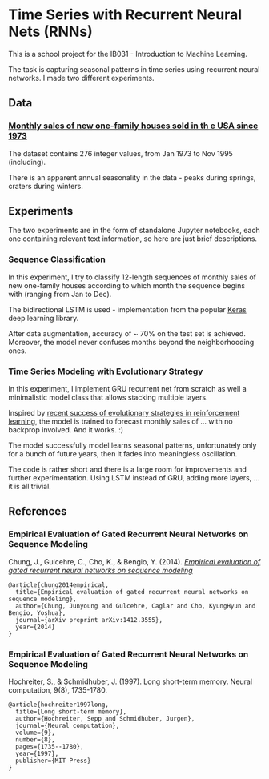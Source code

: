 # Time Series with Recurrent Neural Nets (RNNs)

This is a school project for the IB031 - Introduction to Machine Learning.

The task is capturing seasonal patterns in time series using recurrent neural networks.  I made two different experiments.

## Data

### [Monthly sales of new one-family houses sold in th e USA since 1973](https://datamarket.com/data/set/22q8/monthly-sales-of-new-one-family-houses-sold-in-th-e-usa-since-1973#!ds=22q8&display=line)

The dataset contains 276 integer values, from Jan 1973 to Nov 1995 (including). 

There is an apparent annual seasonality in the data - peaks during springs, craters during winters.

## Experiments

The two experiments are in the form of standalone Jupyter notebooks, each one containing relevant text information, so here are just brief descriptions.

### Sequence Classification

In this experiment, I try to classify 12-length sequences of monthly sales of new one-family houses according to which month the sequence begins with (ranging from Jan to Dec).

The bidirectional LSTM is used - implementation from the popular [Keras](https://github.com/fchollet/keras) deep learning library.

After data augmentation, accuracy of ~ 70% on the test set is achieved.  Moreover, the model never confuses months beyond the neighborhooding ones.

### Time Series Modeling with Evolutionary Strategy

In this experiment, I implement GRU recurrent net from scratch as well a minimalistic model class that allows stacking multiple layers.

Inspired by [recent success of evolutionary strategies in reinforcement learning](https://blog.openai.com/evolution-strategies/), the model is trained to forecast monthly sales of ... with no backprop involved.  And it works.  :)

The model successfully model learns seasonal patterns, unfortunately only for a bunch of future years, then it fades into meaningless oscillation.

The code is rather short and there is a large room for improvements and further experimentation.  Using LSTM instead of GRU, adding more layers, ... it is all trivial.

## References

### Empirical Evaluation of Gated Recurrent Neural Networks on Sequence Modeling

Chung, J., Gulcehre, C., Cho, K., & Bengio, Y. (2014). [*Empirical evaluation of gated recurrent neural networks on sequence modeling*](https://arxiv.org/abs/1412.3555)

```
@article{chung2014empirical,
  title={Empirical evaluation of gated recurrent neural networks on sequence modeling},
  author={Chung, Junyoung and Gulcehre, Caglar and Cho, KyungHyun and Bengio, Yoshua},
  journal={arXiv preprint arXiv:1412.3555},
  year={2014}
}
```

### Empirical Evaluation of Gated Recurrent Neural Networks on Sequence Modeling

Hochreiter, S., & Schmidhuber, J. (1997). Long short-term memory. Neural computation, 9(8), 1735-1780.

```
@article{hochreiter1997long,
  title={Long short-term memory},
  author={Hochreiter, Sepp and Schmidhuber, Jurgen},
  journal={Neural computation},
  volume={9},
  number={8},
  pages={1735--1780},
  year={1997},
  publisher={MIT Press}
}
```